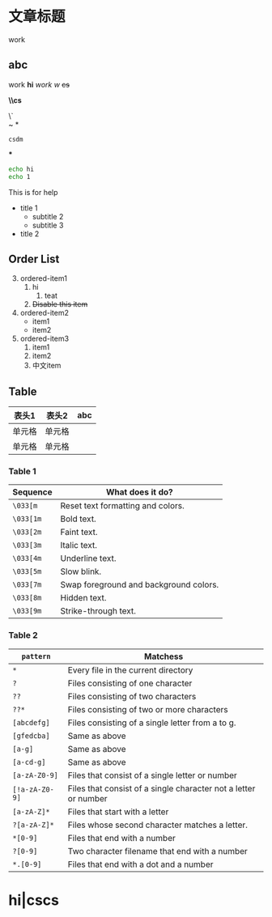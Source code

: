 # 文章标题

work

## abc

work **hi** *work* *w* ~~cs~~

**\\\\cs**  

\\\`  
\~
\*

`csdm`

**\***

```bash
echo hi
echo 1
```


This is for help

- title 1
    - subtitle 2
    - subtitle 3
- title 2


## Order List

3. ordered-item1
    1. hi
       1. teat
    2. ~~Disable this item~~
4. ordered-item2
    - item1
    - item2
5. ordered-item3
    1. item1
    2. item2
    3. 中文item

## Table

表头1  | 表头2  | abc
----  | ----  | ---
单元格  | 单元格 
单元格  | 单元格 


### Table 1

| Sequence | What does it do? |
| -------- | ---------------- |
| `\033[m`  | Reset text formatting and colors.
| `\033[1m` | Bold text. |
| `\033[2m` | Faint text. |
| `\033[3m` | Italic text. |
| `\033[4m` | Underline text. |
| `\033[5m` | Slow blink. |
| `\033[7m` | Swap foreground and background colors. |
| `\033[8m` | Hidden text. |
| `\033[9m` | Strike-through text. |


### Table 2

| `pattern` | Matchess |
| --- | --- |
| `*` | Every file in the current directory |
`?` | Files consisting of one character
`??` | Files consisting of two characters
`??*` | Files consisting of two or more characters
`[abcdefg]` | Files consisting of a single letter from a to g.
`[gfedcba]` | Same as above
`[a-g]` | Same as above
`[a-cd-g]` | Same as above
`[a-zA-Z0-9]` |  Files that consist of a single letter or number
`[!a-zA-Z0-9]` | Files that consist of a single character not a letter or number
`[a-zA-Z]*` | Files that start with a letter
`?[a-zA-Z]*` | Files whose second character matches a letter.
`*[0-9]` | Files that end with a number
`?[0-9]` | Two character filename that end with a number
`*.[0-9]` | Files that end with a dot and a number


# hi\|cscs